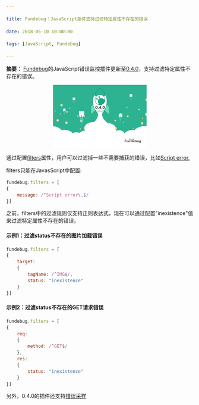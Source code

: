 ```yaml
---

title: Fundebug：JavaScript插件支持过滤特定属性不存在的错误

date: 2018-05-10 10:00:00

tags: [JavaScript, Fundebug]

---
```


**摘要：** [Fundebug](https://www.fundebug.com/)的JavaScript错误监控插件更新至[0.4.0](https://js.fundebug.cn/fundebug.0.4.0.min.js)，支持过滤特定属性不存在的错误。

<!-- more -->

<div style="text-align: center;">
<img style="width:50%;" src="./fundebug-javascript-0-4-0/update.jpeg" />
</div>

通过配置[filters](https://docs.fundebug.com/notifier/javascript/customize/filters.html)属性，用户可以过滤掉一些不需要捕获的错误，比如[Script error.](../other/script_error.md)

filters只能在JavasScript中配置:

```javascript
fundebug.filters = [
{
    message: /^Script error\.$/
}]
```

之前，filters中的过滤规则仅支持正则表达式，现在可以通过配置"inexistence"值来过滤特定属性不存在的错误。


#### 示例1：过滤status不存在的图片加载错误

```javascript
fundebug.filters = [
{
    target:
    {
        tagName: /^IMG$/,
        status: "inexistence"
    }
}]
```

#### 示例2：过滤status不存在的GET请求错误

```javascript
fundebug.filters = [
{
    req:
    {
    	method: /^GET$/
    },
    res:
    {
        status: "inexistence"
    }
}]
```

另外，0.4.0的插件还支持[错误采样](https://blog.fundebug.com/2018/05/09/fundebug-javascript-0-4-0/)
